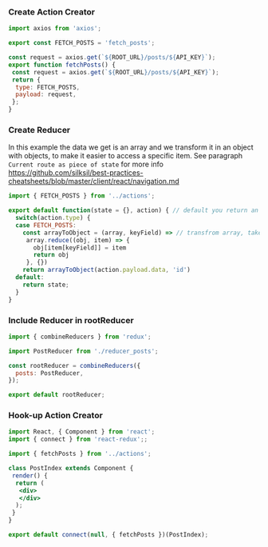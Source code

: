 ### Create Action Creator
```js
import axios from 'axios';

export const FETCH_POSTS = 'fetch_posts';

const request = axios.get(`${ROOT_URL}/posts/${API_KEY}`);
export function fetchPosts() {
 const request = axios.get(`${ROOT_URL}/posts/${API_KEY}`);
 return {
  type: FETCH_POSTS,
  payload: request,
 };
}
```
### Create Reducer
In this example the data we get is an array and we transform it in an object with objects, to make it easier to access a specific item. See paragraph `Current route as piece of state` for more info https://github.com/silksil/best-practices-cheatsheets/blob/master/client/react/navigation.md
```jsx
import { FETCH_POSTS } from '../actions';

export default function(state = {}, action) { // default you return an object
  switch(action.type) {
  case FETCH_POSTS:
    const arrayToObject = (array, keyField) => // transfrom array, take each property, create object
     array.reduce((obj, item) => {
       obj[item[keyField]] = item
       return obj
     }, {})
    return arrayToObject(action.payload.data, 'id')
  default:
    return state;
  }
}
```
### Include Reducer in rootReducer
```js
import { combineReducers } from 'redux';

import PostReducer from './reducer_posts';

const rootReducer = combineReducers({
  posts: PostReducer,
});

export default rootReducer;
```

### Hook-up Action Creator
```jsx
import React, { Component } from 'react';
import { connect } from 'react-redux';;

import { fetchPosts } from '../actions';
```
```jsx
class PostIndex extends Component {
 render() {
  return (
   <div>
   </div>
  );
 }
}
```
```jsx
export default connect(null, { fetchPosts })(PostIndex);
```

